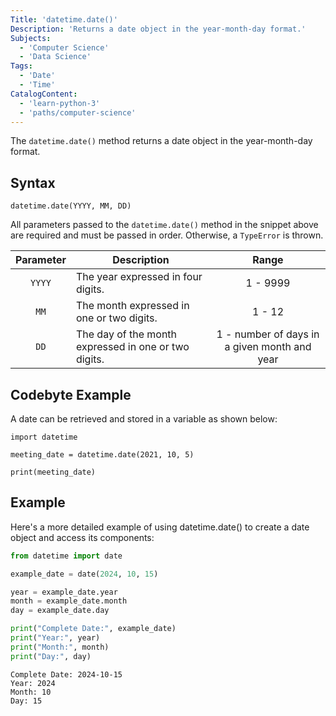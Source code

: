 ```yaml
---
Title: 'datetime.date()'
Description: 'Returns a date object in the year-month-day format.'
Subjects:
  - 'Computer Science'
  - 'Data Science'
Tags:
  - 'Date'
  - 'Time'
CatalogContent:
  - 'learn-python-3'
  - 'paths/computer-science'
---
```


The `datetime.date()` method returns a date object in the year-month-day format.

## Syntax

```pseudo
datetime.date(YYYY, MM, DD)
```

All parameters passed to the `datetime.date()` method in the snippet above are required and must be passed in order. Otherwise, a `TypeError` is thrown.

| Parameter | Description                                          |                    Range                     |
| :-------: | ---------------------------------------------------- | :------------------------------------------: |
|  `YYYY`   | The year expressed in four digits.                   |                   1 - 9999                   |
|   `MM`    | The month expressed in one or two digits.            |                    1 - 12                    |
|   `DD`    | The day of the month expressed in one or two digits. | 1 - number of days in a given month and year |

## Codebyte Example

A date can be retrieved and stored in a variable as shown below:

```codebyte/python
import datetime

meeting_date = datetime.date(2021, 10, 5)

print(meeting_date)
```

## Example

Here's a more detailed example of using datetime.date() to create a date object and access its components:

```python
from datetime import date

example_date = date(2024, 10, 15)

year = example_date.year
month = example_date.month
day = example_date.day

print("Complete Date:", example_date)
print("Year:", year)
print("Month:", month)
print("Day:", day)
```

```Output:
Complete Date: 2024-10-15
Year: 2024
Month: 10
Day: 15
```
